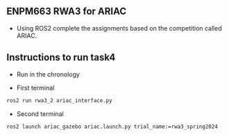 ## ENPM663 RWA3 for ARIAC
* Using ROS2 complete the assignments based on the competition called ARIAC.

## Instructions to run task4
* Run in the chronology
- First terminal
```bash
ros2 run rwa3_2 ariac_interface.py
```
- Second terminal
```bash
ros2 launch ariac_gazebo ariac.launch.py trial_name:=rwa3_spring2024
```

